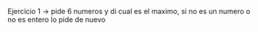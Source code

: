 Ejercicio 1 -> pide 6 numeros y di cual es el maximo, si no es un numero o no es entero lo pide de nuevo